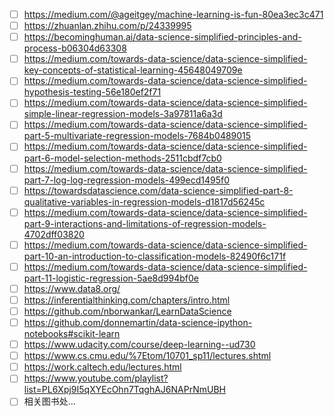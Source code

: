 -   [ ] https://medium.com/@ageitgey/machine-learning-is-fun-80ea3ec3c471
-   [ ] https://zhuanlan.zhihu.com/p/24339995
-   [ ] https://becominghuman.ai/data-science-simplified-principles-and-process-b06304d63308
-   [ ] https://medium.com/towards-data-science/data-science-simplified-key-concepts-of-statistical-learning-45648049709e
-   [ ] https://medium.com/towards-data-science/data-science-simplified-hypothesis-testing-56e180ef2f71
-   [ ] https://medium.com/towards-data-science/data-science-simplified-simple-linear-regression-models-3a97811a6a3d
-   [ ] https://medium.com/towards-data-science/data-science-simplified-part-5-multivariate-regression-models-7684b0489015
-   [ ] https://medium.com/towards-data-science/data-science-simplified-part-6-model-selection-methods-2511cbdf7cb0
-   [ ] https://medium.com/towards-data-science/data-science-simplified-part-7-log-log-regression-models-499ecd1495f0
-   [ ] https://towardsdatascience.com/data-science-simplified-part-8-qualitative-variables-in-regression-models-d1817d56245c
-   [ ] https://medium.com/towards-data-science/data-science-simplified-part-9-interactions-and-limitations-of-regression-models-4702dff03820
-   [ ] https://medium.com/towards-data-science/data-science-simplified-part-10-an-introduction-to-classification-models-82490f6c171f
-   [ ] https://medium.com/towards-data-science/data-science-simplified-part-11-logistic-regression-5ae8d994bf0e
-   [ ] https://www.data8.org/
-   [ ] https://inferentialthinking.com/chapters/intro.html
-   [ ] https://github.com/nborwankar/LearnDataScience
-   [ ] https://github.com/donnemartin/data-science-ipython-notebooks#scikit-learn
-   [ ] https://www.udacity.com/course/deep-learning--ud730
-   [ ] https://www.cs.cmu.edu/%7Etom/10701_sp11/lectures.shtml
-   [ ] https://work.caltech.edu/lectures.html
-   [ ] https://www.youtube.com/playlist?list=PL6Xpj9I5qXYEcOhn7TqghAJ6NAPrNmUBH
-   [ ] 相关图书处...
